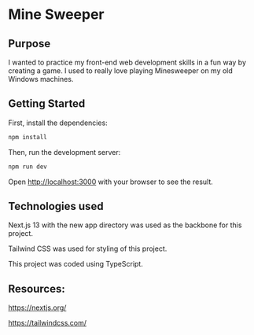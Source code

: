 # Mine Sweeper

## Purpose

I wanted to practice my front-end web development skills in a fun way by creating a game. I used to really love playing Minesweeper on my old Windows machines.

## Getting Started

First, install the dependencies:

```bash
npm install
```

Then, run the development server:

```bash
npm run dev
```

Open [http://localhost:3000](http://localhost:3000) with your browser to see the result.

## Technologies used

Next.js 13 with the new app directory was used as the backbone for this project.

Tailwind CSS was used for styling of this project.

This project was coded using TypeScript.

## Resources:

https://nextjs.org/

https://tailwindcss.com/
